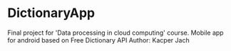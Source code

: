 # DictionaryApp
Final project for 'Data processing in cloud computing' course. Mobile app for android based on Free Dictionary API
Author: Kacper Jach
